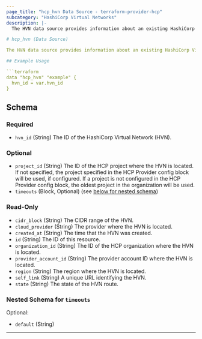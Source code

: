 ```yaml
---
page_title: "hcp_hvn Data Source - terraform-provider-hcp"
subcategory: "HashiCorp Virtual Networks"
description: |-
  The HVN data source provides information about an existing HashiCorp Virtual Network.

# hcp_hvn (Data Source)

The HVN data source provides information about an existing HashiCorp Virtual Network.

## Example Usage

```terraform
data "hcp_hvn" "example" {
  hvn_id = var.hvn_id
}
```

<!-- schema generated by tfplugindocs -->
## Schema

### Required

- `hvn_id` (String) The ID of the HashiCorp Virtual Network (HVN).

### Optional

- `project_id` (String) The ID of the HCP project where the HVN is located.
If not specified, the project specified in the HCP Provider config block will be used, if configured.
If a project is not configured in the HCP Provider config block, the oldest project in the organization will be used.
- `timeouts` (Block, Optional) (see [below for nested schema](#nestedblock--timeouts))

### Read-Only

- `cidr_block` (String) The CIDR range of the HVN.
- `cloud_provider` (String) The provider where the HVN is located.
- `created_at` (String) The time that the HVN was created.
- `id` (String) The ID of this resource.
- `organization_id` (String) The ID of the HCP organization where the HVN is located.
- `provider_account_id` (String) The provider account ID where the HVN is located.
- `region` (String) The region where the HVN is located.
- `self_link` (String) A unique URL identifying the HVN.
- `state` (String) The state of the HVN route.

<a id="nestedblock--timeouts"></a>
### Nested Schema for `timeouts`

Optional:

- `default` (String)

---
```

